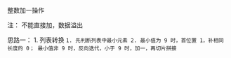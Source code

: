 整数加一操作

注： 不能直接加，数据溢出

思路一： 
    1. 列表转换
        ```
            1. 先判断列表中最小元素
            2. 最小值为 9 时，首位置 1，补相同长度的 0；
               最小值非 9 时，反向迭代，小于 9 时，加一，再切片拼接
        ```